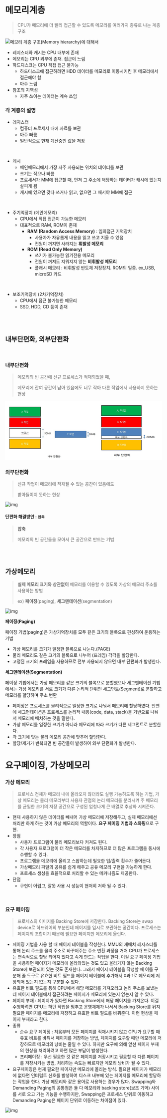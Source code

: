 # 메모리계층

> CPU가 메모리에 더 빨리 접근할 수 있도록 메모리를 여러가지 종류로 나눈 계층 구조 

![메모리 계층 구조(Memory hierarchy)에 대해서](https://blog.kakaocdn.net/dn/epf1ss/btqUUpLMUrP/MEKDN7m7l1SXxCskaaOLNK/img.png)

- 레지스터와 캐시는 CPU 내부에 존재
- 메모리는 CPU 외부에 존재. 접근이 느림
- 하드디스크는 CPU 직접 접근 불가능
  - 하드디스크에 접근하려면 HDD 데이터를 메모리로 이동시키킨 후 메모리에서 접근해야 함
  - 아주 느림
- 참조의 지역성
  - 자주 쓰이는 데이터는 계속 쓰임



### 각 계층의 설명

- 레지스터
  - 컴퓨터 프로세서 내에 자료를 보관
  - 아주 빠름
  - 일반적으로 현재 계산중인 값을 저장

<br>

- 캐시
  - 메인메모리에서 가장 자주 사용되는 위치의 데이터를 보관
  - 크기는 작으나 빠름
  - 프로세서가 MM에 접근할 때, 먼저 그 주소에 해당하는 데이터가 캐시에 있는지 살피게 됨
  - 캐시에 있으면 갖다 쓰거나 읽고, 없으면 그 때서야 MM에 접근

<br>

- 주기억장치 (메인메모리)
  - CPU에서 직접 접근이 가능한 메모리
  - 대표적으로 RAM, ROM이 존재
    - **RAM (Random Access Memory)** : 임의접근 기억장치
      - 사용자가 자유롭게 내용을 읽고 쓰고 지울 수 있음
      - 전원이 꺼지면 사라지는 **휘발성 메모리**
    - **ROM (Read Only Memory)**
      - 쓰기가 불가능한 읽기전용 메모리
      - 전원이 꺼져도 지워지지 않는 **비휘발성 메모리**
      - 플래시 메모리 : 비휘발성 반도체 저장장치. ROM의 일종. ex_USB, microSD 카드

<br>

- 보조기억장치 (2차기억장치)
  - CPU에서 접근 불가능한 메모리
  - SSD, HDD, CD 등이 존재



<br>

<br>



## 내부단편화, 외부단편화

<br>

### 내부단편화

> 메모리의 빈 공간에 신규 프로세스가 적재되었을 때, 
>
> 메모리에 잔여 공간이 남아 있음에도 너무 작아 다른 작업에서 사용하지 못하는 현상

![image-20210627214329797](README.assets/image-20210627214329797.png)



### 외부단편화

> 신규 작업이 메모리에 적재될 수 있는 공간이 있음에도
>
> 받아들이지 못하는 현상

![img](https://mblogthumb-phinf.pstatic.net/20160211_249/rbdi3222_1455175332786x4fI1_JPEG/%BF%DC%BA%CE%B4%DC%C6%ED%C8%AD.JPG?type=w2)



#### 단편화 해결방안 : **`압축`**

> **압축**
>
> 메모리의 빈 공간들을 모아서 큰 공간으로 만드는 기법



<br>

<br>

## 가상메모리

> **실제 메모리 크기와 상관없이** 메모리를 이용할 수 있도록 가상의 메모리 주소를 사용하는 방법
>
> ex) **페이징**(paging), **세그멘테이션**(segmentation)

![img](https://mblogthumb-phinf.pstatic.net/MjAyMDAxMjhfMTUx/MDAxNTgwMTUyMTgzMDE1.cKL8rh0owjYNP4lQK-B5xmmmrbetfmyxIwng7yjNu0Ig.CNBKxWkdiYyszwaTG06eSWWquJFrB6l-m0-HzofbUXkg.PNG.dilector/01.png?type=w800)

**페이징(Paging)**

페이징 기법(paging)은 가상기억장치를 모두 같은 크기의 블록으로 편성하여 운용하는 기법

- 가상 메모리를 크기가 일정한 블록으로 나눈다.(PAGE)
- 물리 메모리도 같은 크기의 블록으로 나누어 (프레임) 각각을 할당한다.
- 고정된 크기의 프레임을 사용하므로 전부 사용되지 않으면 내부 단편화가 발생한다.



**세그멘테이션(Segmentation)**

페이징 기법에서는 가상 메모리를 같은 크기의 블록으로 분할했으나 세그멘테이션 기법에서는 가상 메모리를 서로 크기가 다른 논리적 단위인 세그먼트(Segment)로 분할하고 메모리를 할당하며 주소 변환

- 페이징은 프로세스를 물리적으로 일정한 크기로 나눠서 메모리에 할당하였다. 반면에 세그먼테이션은 프로세스를 논리적 내용(code, data, stack)을 기반으로 나눠서 메모리에 배치하는 것을 말한다.
- 가상 메모리를 일정한 크기가 아니라 메모리에 따라 크기가 다른 세그먼트로 분할한다.
- 각 크기에 맞는 물리 메모리 공간에 맞추어 할당한다.
- 할당/제거가 반복되면 빈 공간들이 발생하여 외부 단편화가 발생한다.





# 요구페이징, 가상메모리

### 가상 메모리

> 프로세스 전체가 메모리 내에 올라오지 않더라도  실행 가능하도록 하는 기법, 가상 메모리는 물리 메모리부터 사용자 관점의 논리 메모리를 분리시켜 주 메모리를 균일한 크기의 저장 공간으로 구성된 엄청나게 큰 배열로 추상화 시켜준다.

- 현재 사용하지 않은 데이터를 빼내어 가상 메모리에 저장해두고, 실제 메모리에선 처리만 하게 하는 것이 가상 메모리의 역할이다. **요구 페이징 기법과 스와핑**으로 구현.
- 장점
  - 사용자 프로그램이 물리 메모리보다 커져도 된다.
  - 각 사용자  프로그램이 더 작은 메모리를 차지하므로 더 많은 프로그램을 동시에 수행할 수 있다.
  - 프로그램을 메모리에 올리고 스왑하는데 필요한 입/출력 횟수가 줄어든다.
  - 가상메모리 파일의 공유를 쉽게 해주고 공유 메모리 구현을 가능하게 한다.
  - 프로세스 생성을 효율적으로 처리할 수 있는 메커니즘도 제공한다.
- 단점
  - 구현이 어렵고, 잘못 사용 시 성능이 현저히 저하 될 수 있다.

<br>

### 요구 페이징

> 프로세스의 이미지를 Backing Store에 저장한다. Backing Store는 swap device로 하드웨어의 부분인데 페이지를 임시로 보관하는 공간이다. 프로세스는 페이지의 조합이기 때문에 필요한 페이지만 메모리에 올린다.

- 페이징 기법을 사용 할 때 페이지 테이블을 작성한다. MMU의 재배치 레지스터를 통해 논리 주소를 물리 주소로 바꾸어주는 주소 변환 과정을 거쳐 CPU가 프로세스는 연속적으로 할당 되어져 있다고 속게 만드는 작업을 한다. 이걸 요구 페이징 기법을 사용하면 페이지가 메모리에 올라와있는 것도 있고 올라가지 않는 Backing Store에 보관되어 있는 것도 존재한다. 그래서 페이지 테이블을 작성할 때 이를 구분해 줄 도구로 유효한 비트 필드를 페이지 테이블에 추가해서 0과 1로 메모리에 저장되어 있는지 없는지 구분할 수 있다.
- 유효한 비트 필드를 통해 CPU에서 해당 메모리를 가져오라고 논리 주소를 보냈는데 페이지 테이블에서 접근하려는 페이지가 메모리에 있는지 없는지 알 수 있다.
- 페이지 부재 : 페이지가 있다면 Backing Store에서 해당 페이지를 가져온다. 이걸 수행하려면 CPU는 하던 작업을 멈추고 운영체제가 나서서 Backing Store를 뒤져 필요한 페이지를 메모리에 저장하고 유효한 비트 필드를 바꿔준다. 이런 현상을 페이지 부재라고 한다.
- 종류
  - 순수 요구 페이징 : 처음부터 모든 페이지를 적재시키지 않고 CPU가 요구할 때 유효 비트를 바꿔서 페이지를 저장하는 방법, 페이지를 요구할 때만 메모리에 저장하므로 메모리의 낭비는 줄일 수 있다. 하지만 요구에 의해 앞선 페이지 부재의 현상을 처리하려고 하면 많은 부담이 발생한다.
  - 프리페이징 : 우선 필요한 것 같은 페이지를 저장시키고 필요할 때 다른 페이지를 저장시키는 방법, 처리하는 속도는 빠르지만 메모리 낭비가 될 수 있다.
- 요구페이징은 현재 필요한 페이지만 메모리에 올리는 방식. 필요한 페이지가 메모리에 없다면 인터럽트 신호를 발생하여 디스크 내부에 있는 페이지를 메모리에 할당하는 작업을 한다. 가상 메모리와 같은 용어로 사용하는 경우가 많다. Swapping와 Demanding Paging의 공통점은 둘 다 메모리와 backing store(보조 기억) 사이를 서로 오고 가는 기능을 수행하지만, Swapping은 프로세스 단위로 이동하고 Demanding Paging은 페이지 단위로 이동하는 차이점이 있다.

![img](https://s3.us-west-2.amazonaws.com/secure.notion-static.com/e8d438a2-f255-40d7-ab34-3e32bda7cabe/Untitled.png?X-Amz-Algorithm=AWS4-HMAC-SHA256&X-Amz-Credential=AKIAT73L2G45O3KS52Y5%2F20210627%2Fus-west-2%2Fs3%2Faws4_request&X-Amz-Date=20210627T152133Z&X-Amz-Expires=86400&X-Amz-Signature=5ce2b3986a8a791a3c91a493f1db586f93a2693e694c13d14792acf1226e4c1e&X-Amz-SignedHeaders=host&response-content-disposition=filename%20%3D%22Untitled.png%22)

















